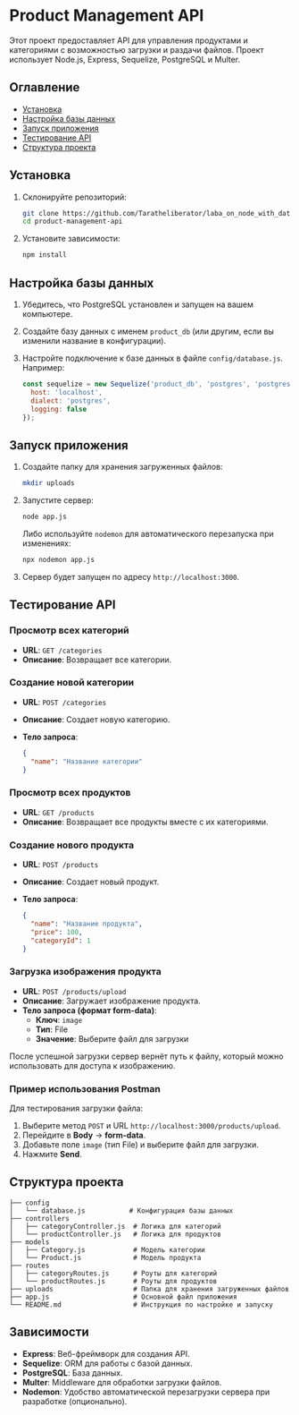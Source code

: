 
# Product Management API

Этот проект предоставляет API для управления продуктами и категориями с возможностью загрузки и раздачи файлов. Проект использует Node.js, Express, Sequelize, PostgreSQL и Multer.

## Оглавление

- [Установка](#установка)
- [Настройка базы данных](#настройка-базы-данных)
- [Запуск приложения](#запуск-приложения)
- [Тестирование API](#тестирование-api)
- [Структура проекта](#структура-проекта)

## Установка

1. Склонируйте репозиторий:

   ```bash
   git clone https://github.com/Taratheliberator/laba_on_node_with_database_with_files
   cd product-management-api
   ```

2. Установите зависимости:

   ```bash
   npm install
   ```

## Настройка базы данных

1. Убедитесь, что PostgreSQL установлен и запущен на вашем компьютере.
2. Создайте базу данных с именем `product_db` (или другим, если вы изменили название в конфигурации).
3. Настройте подключение к базе данных в файле `config/database.js`. Например:

   ```javascript
   const sequelize = new Sequelize('product_db', 'postgres', 'postgres', {
     host: 'localhost',
     dialect: 'postgres',
     logging: false
   });
   ```

## Запуск приложения

1. Создайте папку для хранения загруженных файлов:

   ```bash
   mkdir uploads
   ```

2. Запустите сервер:

   ```bash
   node app.js
   ```

   Либо используйте `nodemon` для автоматического перезапуска при изменениях:

   ```bash
   npx nodemon app.js
   ```

3. Сервер будет запущен по адресу `http://localhost:3000`.

## Тестирование API

### Просмотр всех категорий

- **URL**: `GET /categories`
- **Описание**: Возвращает все категории.

### Создание новой категории

- **URL**: `POST /categories`
- **Описание**: Создает новую категорию.
- **Тело запроса**:

  ```json
  {
    "name": "Название категории"
  }
  ```

### Просмотр всех продуктов

- **URL**: `GET /products`
- **Описание**: Возвращает все продукты вместе с их категориями.

### Создание нового продукта

- **URL**: `POST /products`
- **Описание**: Создает новый продукт.
- **Тело запроса**:

  ```json
  {
    "name": "Название продукта",
    "price": 100,
    "categoryId": 1
  }
  ```

### Загрузка изображения продукта

- **URL**: `POST /products/upload`
- **Описание**: Загружает изображение продукта.
- **Тело запроса (формат form-data)**:
  - **Ключ**: `image`
  - **Тип**: File
  - **Значение**: Выберите файл для загрузки

После успешной загрузки сервер вернёт путь к файлу, который можно использовать для доступа к изображению.

### Пример использования Postman

Для тестирования загрузки файла:
1. Выберите метод `POST` и URL `http://localhost:3000/products/upload`.
2. Перейдите в **Body** -> **form-data**.
3. Добавьте поле `image` (тип File) и выберите файл для загрузки.
4. Нажмите **Send**.

## Структура проекта

```
├── config
│   └── database.js           # Конфигурация базы данных
├── controllers
│   ├── categoryController.js  # Логика для категорий
│   └── productController.js   # Логика для продуктов
├── models
│   ├── Category.js            # Модель категории
│   └── Product.js             # Модель продукта
├── routes
│   ├── categoryRoutes.js      # Роуты для категорий
│   └── productRoutes.js       # Роуты для продуктов
├── uploads                    # Папка для хранения загруженных файлов
├── app.js                     # Основной файл приложения
└── README.md                  # Инструкция по настройке и запуску
```

## Зависимости

- **Express**: Веб-фреймворк для создания API.
- **Sequelize**: ORM для работы с базой данных.
- **PostgreSQL**: База данных.
- **Multer**: Middleware для обработки загрузки файлов.
- **Nodemon**: Удобство автоматической перезагрузки сервера при разработке (опционально).


